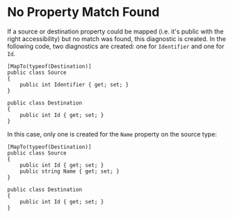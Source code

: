 # No Property Match Found
If a source or destination property could be mapped (i.e. it's public with the right accessibility) but no match was found, this diagnostic is created. In the following code, two diagnostics are created: one for `Identifier` and one for `Id`.
```
[MapTo(typeof(Destination)]
public class Source
{
	public int Identifier { get; set; }
}

public class Destination
{
	public int Id { get; set; }
}
```
In this case, only one is created for the `Name` property on the source type:
```
[MapTo(typeof(Destination)]
public class Source
{
	public int Id { get; set; }
	public string Name { get; set; }
}

public class Destination
{
	public int Id { get; set; }
}
```